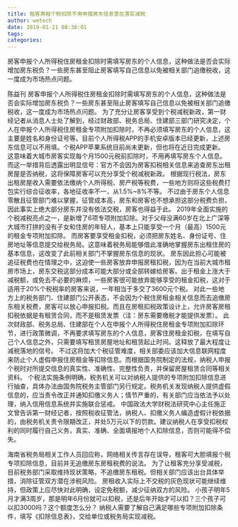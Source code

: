 ```yaml
---
title: 租客房租个税扣除不用申报房东信息意在落实减税
author: wetech
date: 2019-01-21 08:38:01
tags: 
categories: 
---
```

房客申报个人所得税住房租金扣除时需填写房东的个人信息，这种做法是否会实际增加房东税负？一些房东甚至阻止房客填写自己信息以免被相关部门追缴税收，这一度成为市场热点问题。
<!-- more -->
陈益刊
房客申报个人所得税住房租金扣除时需填写房东的个人信息，这种做法是否会实际增加房东税负？一些房东甚至阻止房客填写自己信息以免被相关部门追缴税收，这一度成为市场热点问题。
为了充分让房客享受到个税减税新政，第一财经记者从消息人士处了解到，经过财政部、税务总局、住建部三部门研究决定，个人在申报个人所得税住房租金专项附加扣除时，不再必须填写房东的个人信息，这主要是姓名和身份证号等。目前个人所得税APP的手机安卓版本已经更新，上述房东信息可以不用填。个税APP苹果系统目前尚未更新，但也将在近日完成更新。
这意味着大城市房客实现每个月1500元税前扣除时，不用再填写房东个人信息。而这一举措背后透露出明显信号：官方不会因为房客扣税相关信息来追查房东出租房屋是否纳税，这将保障房客可以充分享受个税减税新政。
根据现行税法，房东出租房屋收入需要依法缴纳个人所得税、房产税等税费，一些地方则将这些税费打包实行综合征收率，各地征收率不一，从1.5%~8%不等。
不过由于房东个人信息零散且征管部门难以掌握，征管成本高，房东和房客也不想承担这部分税费负担，因此事实上绝大部分房东并没有依法交税，房客也得益于此。
2019年全面实施的个税减税亮点之一，是新增了6项专项附加扣除。对于父母没满60岁在北上广深等大城市打拼的没有子女和住房的年轻人，基本上只能享受一个月（最高）1500元的租金专项附加扣除。
而房客要享受租金扣税，必须把房东姓名、身份证号、住房地址等信息提交给税务局。这意味着税务局能够借此准确地掌握房东出租住房的基本信息，这改变了此前相关部门不掌握房东信息的现状。
房东因此担心可能被追征税费也在情理之中，这迫使一些房客放弃申报房租扣税，因为在当前大城市租房市场上，房东交税这部分成本可能大部分或全部转嫁给房客。出于租金上涨大于减税额，或免去不必要的麻烦，一些房客很可能放弃能够享受的租金扣税，这对于适用于20%个税税率的房客来说，一年相当于多交了3600元个税。
对此一些地方上的税务部门、住建部门公开表态，不会因为个税住房租金相关信息而去追缴房东相关税费，房客可以放心申报扣税。而且在房租扣税政策设计上，允许房客房租扣税依据是有租赁合同，而不是租赁发票（注：房东需要缴税才能提供发票）。
此次财政部、税务总局、住建部在个人在申报个人所得税住房租金专项附加扣除环节，进行政策微调，不再要求填写房东的个人信息，房客住房租金扣税，在填写自己个人信息之外，只需要填写租赁房屋地址和租赁起止时间。这释放了最大程度让减税落地的信号。
不过这将加大个税征管难度，相关部委应该加大信息联网程度来防止个人虚假申报住房租金等扣除信息。而根据国务院制定的法规，纳税人申报个税时对所提交信息的真实性、准确性、完整性负责，并保留房屋租赁合同等相关资料。
个税法实施条例明确，税务机关可以对纳税人提供的专项附加扣除信息进行抽查，具体办法由国务院税务主管部门另行规定。税务机关发现纳税人提供虚假信息的，应当责令改正并通知扣缴义务人；情节严重的，有关部门应当依法予以处理，纳入信用信息系统并实施联合惩戒。
中国政法大学财税法研究中心主任施正文曾告诉第一财经记者，按照税收征管法，纳税人、扣缴义务人编造虚假计税依据的，由税务机关责令限期改正，并处5万元以下的罚款。建议纳税人在享受扣税权利的同时履行自己义务，真实、准确、全面填报地个人扣除信息，否则可能得不偿失。
 
 
海南省税务局相关工作人员回应称，网络相关传言存在误导，租客可大胆填报个税专项扣除信息，目前并无追缴房东房租税费的说法。
为了让租客充分享受减税，目前税务部门采取维持现状策略，不追缴房东租税。但相关部门应该出台具体举措，消除征管双方潜在涉税风险。
房租收入实际上不交税的灰色现状可能继续维持，但政策上应尽快对此明确，设定免税额，减少征纳双方的风险。
小孩子明年5月才满3周岁，那是明年6月份就可以扣税，还是后年开始才可以扣？三个孩子可以扣3000吗？这个额度怎么分？
纳税人需要了解自己满足哪些专项附加扣除条件，填写《扣除信息表》，交给单位或税务局实现减税。
